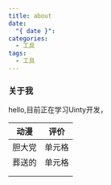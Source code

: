 ```yaml
---
title: about
date:
  "{ date }": 
categories:
  - 工具
tags:
  - 工具
---
```


### 关于我

hello,目前正在学习Uinty开发，

| 动漫  | 评价  |
| --- | --- |
| 胆大党 | 单元格 |
| 葬送的 | 单元格 |
|     |     |
|     |     |